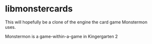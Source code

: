 # libmonstercards
This will hopefully be a clone of the engine the card game Monstermon uses.

Monstermon is a game-within-a-game in Kingergarten 2

